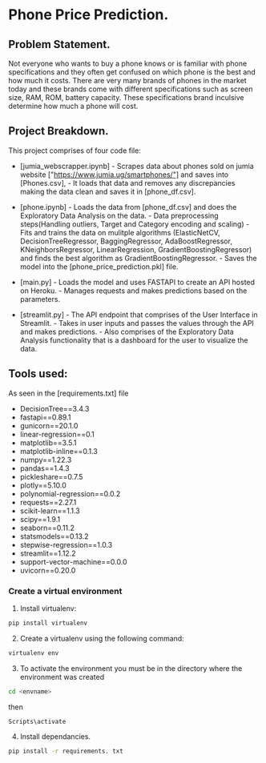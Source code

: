 # Phone Price Prediction.

## Problem Statement.
Not everyone who wants to buy a phone knows or is familiar with phone specifications and they often get confused on which phone is the best and how much it costs.
There are very many brands of phones in the market today and these brands come with different specifications such as screen size, RAM, ROM, battery capacity. These specifications brand inculsive determine how much a phone will cost.

## Project Breakdown.
This project comprises of four code file:

- [jumia_webscrapper.ipynb] - Scrapes data about phones sold on jumia website ["https://www.jumia.ug/smartphones/"] and saves into 
                                [Phones.csv], 
                            - It loads that data and removes any discrepancies making the data clean and saves it in 
                                [phone_df.csv].

- [phone.ipynb] -  Loads the data from [phone_df.csv] and does the Exploratory Data Analysis on the data.
                -  Data preprocessing steps(Handling outliers, Target and Category encoding and scaling)
                - Fits and trains the data on mulitple algorithms (ElasticNetCV, DecisionTreeRegressor, BaggingRegressor, AdaBoostRegressor, 
                  KNeighborsRegressor, LinearRegression, GradientBoostingRegressor) and finds the best algorithm as GradientBoostingRegressor.
                - Saves the model into the [phone_price_prediction.pkl] file.

- [main.py] - Loads the model and uses FASTAPI to create an API hosted on Heroku. 
            - Manages requests and makes predictions based on the parameters.

- [streamlit.py] - The API endpoint that comprises of the User Interface in Streamlit.
                 - Takes in user inputs and passes the values through the API and makes predictions.
                 - Also comprises of the Exploratory Data Analysis functionality that is a dashboard for the user to visualize the data.

## Tools used:
As seen in the [requirements.txt] file
-   DecisionTree==3.4.3
-   fastapi==0.89.1
-   gunicorn==20.1.0
-   linear-regression==0.1
-   matplotlib==3.5.1
-   matplotlib-inline==0.1.3
-   numpy==1.22.3
-   pandas==1.4.3
-   pickleshare==0.7.5
-   plotly==5.10.0
-   polynomial-regression==0.0.2
-   requests==2.27.1
-   scikit-learn==1.1.3
-   scipy==1.9.1
-   seaborn==0.11.2
-   statsmodels==0.13.2
-   stepwise-regression==1.0.3
-   streamlit==1.12.2
-   support-vector-machine==0.0.0
-   uvicorn==0.20.0

### Create a virtual environment
1. Install virtualenv:
```sh
pip install virtualenv
``` 
2. Create a virtualenv using the following command:
 ```sh
virtualenv env
```
3. To activate the environment you must be in the directory where the environment was created
 ```sh
cd <envname>
```
then
 ```sh
Scripts\activate 
```
4. Install dependancies.
 ```sh
pip install -r requirements. txt
```